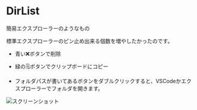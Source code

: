# DirList
簡易エクスプローラーのようなもの

標準エクスプローラーのピン止め出来る個数を増やしたかったのです。

- 青い❌ボタンで削除

- 緑の🗒️ボタンでクリップボードにコピー

- フォルダパスが書いてあるボタンをダブルクリックすると、VSCodeかエクスプローラーでフォルダを開きます。

![スクリーンショット](https://i.gyazo.com/741e8855a8c65fae048d6d8b52d8a36c.gif)
